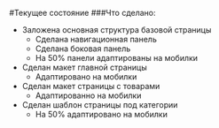 #Текущее состояние
###Что сделано:
* Заложена основная структура базовой страницы
  * Сделана навигационная панель
  * Сделана боковая панель
  * На 50% панели адаптированы на мобилки
* Сделан макет главной страницы
  * Адаптировано на мобилки
* Сделан макет страницы с товарами 
  * Адаптированно на мобилки
* Сделан шаблон страницы под категории
  * На 50% адаптировано на мобилки